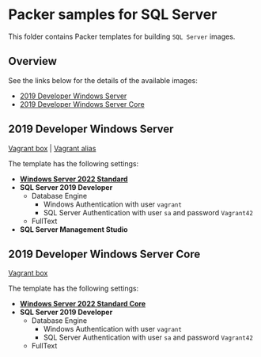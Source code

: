 # Packer samples for SQL Server

This folder contains Packer templates for building `SQL Server` images.

## Overview

See the links below for the details of the available images:

- [2019 Developer Windows Server](#2019-developer-windows-server)
- [2019 Developer Windows Server Core](#2019-developer-windows-server-core)

## 2019 Developer Windows Server

[Vagrant box](https://portal.cloud.hashicorp.com/vagrant/discover/gusztavvargadr/sql-server-2019-developer-windows-server) | [Vagrant alias](https://portal.cloud.hashicorp.com/vagrant/discover/gusztavvargadr/sql-server)  

The template has the following settings:

- [**Windows Server 2022 Standard**](../windows-server/README.md#2022-standard)
- **SQL Server 2019 Developer**
  - Database Engine
      - Windows Authentication with user `vagrant`
      - SQL Server Authentication with user `sa` and password `Vagrant42`
  - FullText
- **SQL Server Management Studio**

## 2019 Developer Windows Server Core

[Vagrant box](https://portal.cloud.hashicorp.com/vagrant/discover/gusztavvargadr/sql-server-2019-developer-windows-server-core)  

The template has the following settings:

- [**Windows Server 2022 Standard Core**](../windows-server/README.md#2022-standard-core)
- **SQL Server 2019 Developer**
  - Database Engine
      - Windows Authentication with user `vagrant`
      - SQL Server Authentication with user `sa` and password `Vagrant42`
  - FullText
